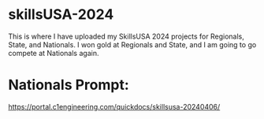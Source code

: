 # skillsUSA-2024
This is where I have uploaded my SkillsUSA 2024 projects for Regionals, State, and Nationals. I won gold at Regionals and State, and I am going to go compete at Nationals again.

# Nationals Prompt:
https://portal.c1engineering.com/quickdocs/skillsusa-20240406/
